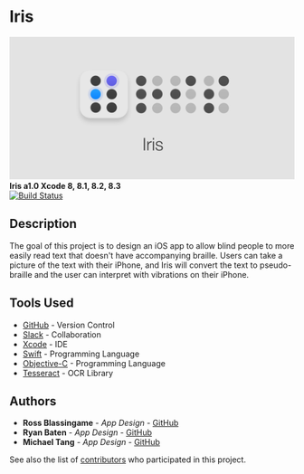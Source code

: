 # Iris

![Alt text](https://github.com/mita4829/Iris/blob/master/Header.jpg "Iris a1.0")
<b>Iris a1.0 Xcode 8, 8.1, 8.2, 8.3</b><br/>
[![Build Status](https://travis-ci.org/mita4829/Iris.svg?branch=master)](https://travis-ci.org/mita4829/Iris)

## Description
The goal of this project is to design an iOS app to allow blind people to more easily read text that doesn't have accompanying braille. Users can take a picture of the text with their iPhone, and Iris will convert the text to pseudo-braille and the user can interpret with vibrations on their iPhone.

## Tools Used
* [GitHub](https://github.com/) - Version Control
* [Slack](https://slack.com/) - Collaboration
* [Xcode](https://developer.apple.com/xcode/) - IDE
* [Swift](https://swift.org) - Programming Language
* [Objective-C](https://developer.apple.com/reference/objectivec) - Programming Language
* [Tesseract](https://github.com/tesseract-ocr/tesseract) - OCR Library

## Authors
* **Ross Blassingame** - *App Design* - [GitHub](https://github.com/RossBlassingame)
* **Ryan Baten** - *App Design* - [GitHub](https://github.com/RyanBaten)
* **Michael Tang** - *App Design* - [GitHub](https://github.com/mita4829)

See also the list of [contributors](https://github.com/mita4829/Iris/graphs/contributors) who participated in this project.

